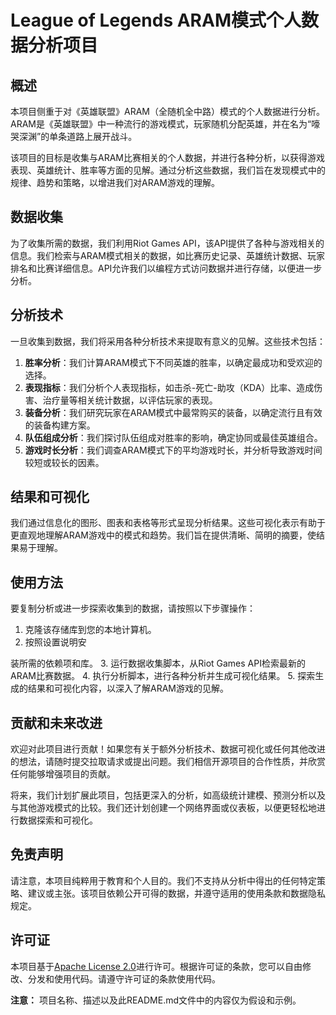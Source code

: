 # League of Legends ARAM模式个人数据分析项目

## 概述
本项目侧重于对《英雄联盟》ARAM（全随机全中路）模式的个人数据进行分析。ARAM是《英雄联盟》中一种流行的游戏模式，玩家随机分配英雄，并在名为“嚎哭深渊”的单条道路上展开战斗。

该项目的目标是收集与ARAM比赛相关的个人数据，并进行各种分析，以获得游戏表现、英雄统计、胜率等方面的见解。通过分析这些数据，我们旨在发现模式中的规律、趋势和策略，以增进我们对ARAM游戏的理解。

## 数据收集
为了收集所需的数据，我们利用Riot Games API，该API提供了各种与游戏相关的信息。我们检索与ARAM模式相关的数据，如比赛历史记录、英雄统计数据、玩家排名和比赛详细信息。API允许我们以编程方式访问数据并进行存储，以便进一步分析。

## 分析技术
一旦收集到数据，我们将采用各种分析技术来提取有意义的见解。这些技术包括：

1. **胜率分析**：我们计算ARAM模式下不同英雄的胜率，以确定最成功和受欢迎的选择。
2. **表现指标**：我们分析个人表现指标，如击杀-死亡-助攻（KDA）比率、造成伤害、治疗量等相关统计数据，以评估玩家的表现。
3. **装备分析**：我们研究玩家在ARAM模式中最常购买的装备，以确定流行且有效的装备构建方案。
4. **队伍组成分析**：我们探讨队伍组成对胜率的影响，确定协同或最佳英雄组合。
5. **游戏时长分析**：我们调查ARAM模式下的平均游戏时长，并分析导致游戏时间较短或较长的因素。

## 结果和可视化
我们通过信息化的图形、图表和表格等形式呈现分析结果。这些可视化表示有助于更直观地理解ARAM游戏中的模式和趋势。我们旨在提供清晰、简明的摘要，使结果易于理解。

## 使用方法
要复制分析或进一步探索收集到的数据，请按照以下步骤操作：

1. 克隆该存储库到您的本地计算机。
2. 按照设置说明安

装所需的依赖项和库。
3. 运行数据收集脚本，从Riot Games API检索最新的ARAM比赛数据。
4. 执行分析脚本，进行各种分析并生成可视化结果。
5. 探索生成的结果和可视化内容，以深入了解ARAM游戏的见解。

## 贡献和未来改进
欢迎对此项目进行贡献！如果您有关于额外分析技术、数据可视化或任何其他改进的想法，请随时提交拉取请求或提出问题。我们相信开源项目的合作性质，并欣赏任何能够增强项目的贡献。

将来，我们计划扩展此项目，包括更深入的分析，如高级统计建模、预测分析以及与其他游戏模式的比较。我们还计划创建一个网络界面或仪表板，以便更轻松地进行数据探索和可视化。

## 免责声明
请注意，本项目纯粹用于教育和个人目的。我们不支持从分析中得出的任何特定策略、建议或主张。该项目依赖公开可得的数据，并遵守适用的使用条款和数据隐私规定。

## 许可证
本项目基于[Apache License 2.0](https://www.apache.org/licenses/LICENSE-2.0)进行许可。根据许可证的条款，您可以自由修改、分发和使用代码。请遵守许可证的条款使用代码。

**注意：** 项目名称、描述以及此README.md文件中的内容仅为假设和示例。